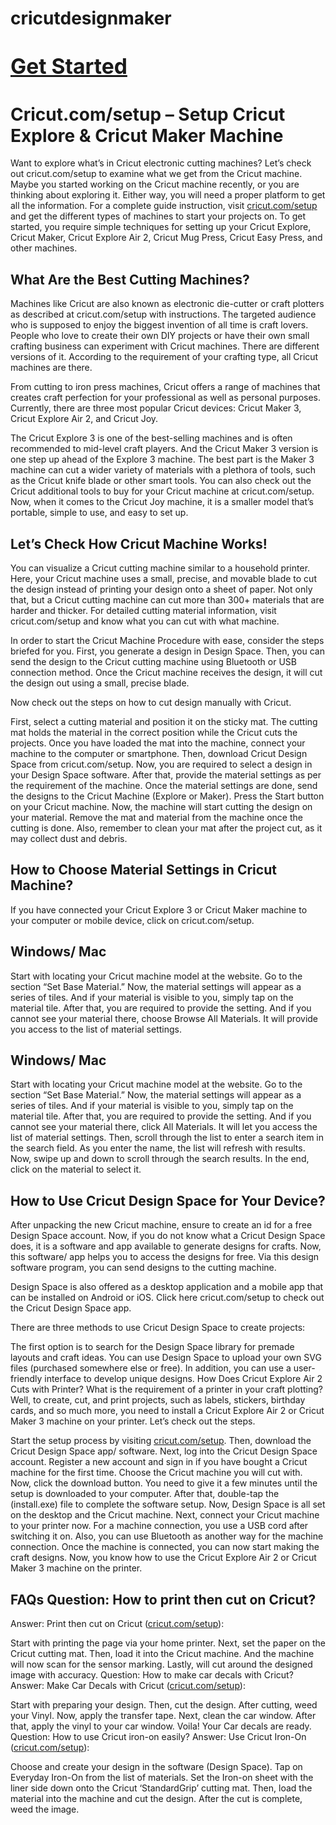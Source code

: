 # cricutdesignmaker
<h1><Big><a href="https://cricutsetjoy.com">Get Started</a></Big></h1>
<h1>Cricut.com/setup – Setup Cricut Explore & Cricut Maker Machine</h1>

Want to explore what’s in Cricut electronic cutting machines? Let’s check out cricut.com/setup to examine what we get from the Cricut machine. Maybe you started working on the Cricut machine recently, or you are thinking about exploring it. Either way, you will need a proper platform to get all the information. For a complete guide instruction, visit <a href="https://github.com/cricricut/cricutdesignmaker/">cricut.com/setup</a> and get the different types of machines to start your projects on. To get started, you require simple techniques for setting up your Cricut Explore, Cricut Maker, Cricut Explore Air 2, Cricut Mug Press, Cricut Easy Press, and other machines.

<h2>What Are the Best Cutting Machines?</h2>

Machines like Cricut are also known as electronic die-cutter or craft plotters as described at cricut.com/setup with instructions. The targeted audience who is supposed to enjoy the biggest invention of all time is craft lovers. People who love to create their own DIY projects or have their own small crafting business can experiment with Cricut machines. There are different versions of it. According to the requirement of your crafting type, all Cricut machines are there.

From cutting to iron press machines, Cricut offers a range of machines that creates craft perfection for your professional as well as personal purposes. Currently, there are three most popular Cricut devices: Cricut Maker 3, Cricut Explore Air 2, and Cricut Joy.

The Cricut Explore 3 is one of the best-selling machines and is often recommended to mid-level craft players. And the Cricut Maker 3 version is one step up ahead of the Explore 3 machine. The best part is the Maker 3 machine can cut a wider variety of materials with a plethora of tools, such as the Cricut knife blade or other smart tools. You can also check out the Cricut additional tools to buy for your Cricut machine at cricut.com/setup. Now, when it comes to the Cricut Joy machine, it is a smaller model that’s portable, simple to use, and easy to set up.

<h2>Let’s Check How Cricut Machine Works!</h2>

You can visualize a Cricut cutting machine similar to a household printer. Here, your Cricut machine uses a small, precise, and movable blade to cut the design instead of printing your design onto a sheet of paper. Not only that, but a Cricut cutting machine can cut more than 300+ materials that are harder and thicker. For detailed cutting material information, visit cricut.com/setup and know what you can cut with what machine.

In order to start the Cricut Machine Procedure with ease, consider the steps briefed for you. First, you generate a design in Design Space. Then, you can send the design to the Cricut cutting machine using Bluetooth or USB connection method. Once the Cricut machine receives the design, it will cut the design out using a small, precise blade.

Now check out the steps on how to cut design manually with Cricut.

First, select a cutting material and position it on the sticky mat.
The cutting mat holds the material in the correct position while the Cricut cuts the projects.
Once you have loaded the mat into the machine, connect your machine to the computer or smartphone.
Then, download Cricut Design Space from cricut.com/setup.
Now, you are required to select a design in your Design Space software.
After that, provide the material settings as per the requirement of the machine.
Once the material settings are done, send the designs to the Cricut Machine (Explore or Maker).
Press the Start button on your Cricut machine.
Now, the machine will start cutting the design on your material.
Remove the mat and material from the machine once the cutting is done.
Also, remember to clean your mat after the project cut, as it may collect dust and debris.

<h2>How to Choose Material Settings in Cricut Machine?</h2>
If you have connected your Cricut Explore 3 or Cricut Maker machine to your computer or mobile device, click on cricut.com/setup.

<h2>Windows/ Mac</h2>
Start with locating your Cricut machine model at the website.
Go to the section “Set Base Material.”
Now, the material settings will appear as a series of tiles.
And if your material is visible to you, simply tap on the material tile.
After that, you are required to provide the setting.
And if you cannot see your material there, choose Browse All Materials.
It will provide you access to the list of material settings.

<h2>Windows/ Mac</h2>
Start with locating your Cricut machine model at the website.
Go to the section “Set Base Material.”
Now, the material settings will appear as a series of tiles.
And if your material is visible to you, simply tap on the material tile.
After that, you are required to provide the setting.
And if you cannot see your material there, click All Materials.
It will let you access the list of material settings.
Then, scroll through the list to enter a search item in the search field.
As you enter the name, the list will refresh with results.
Now, swipe up and down to scroll through the search results.
In the end, click on the material to select it.

<h2>How to Use Cricut Design Space for Your Device?</h2>
After unpacking the new Cricut machine, ensure to create an id for a free Design Space account. Now, if you do not know what a Cricut Design Space does, it is a software and app available to generate designs for crafts. Now, this software/ app helps you to access the designs for free. Via this design software program, you can send designs to the cutting machine. 

Design Space is also offered as a desktop application and a mobile app that can be installed on Android or iOS. Click here cricut.com/setup to check out the Cricut Design Space app.

There are three methods to use Cricut Design Space to create projects:

The first option is to search for the Design Space library for premade layouts and craft ideas.
You can use Design Space to upload your own SVG files (purchased somewhere else or free).
In addition, you can use a user-friendly interface to develop unique designs.
How Does Cricut Explore Air 2 Cuts with Printer?
What is the requirement of a printer in your craft plotting? Well, to create, cut, and print projects, such as labels, stickers, birthday cards, and so much more, you need to install a Cricut Explore Air 2 or Cricut Maker 3 machine on your printer. Let’s check out the steps.

Start the setup process by visiting <a href="https://github.com/cricricut/cricutdesignmaker/">cricut.com/setup</a>.
Then, download the Cricut Design Space app/ software.
Next, log into the Cricut Design Space account.
Register a new account and sign in if you have bought a Cricut machine for the first time.
Choose the Cricut machine you will cut with.
Now, click the download button.
You need to give it a few minutes until the setup is downloaded to your computer.
After that, double-tap the (install.exe) file to complete the software setup.
Now, Design Space is all set on the desktop and the Cricut machine.
Next, connect your Cricut machine to your printer now.
For a machine connection, you use a USB cord after switching it on.
Also, you can use Bluetooth as another way for the machine connection.
Once the machine is connected, you can now start making the craft designs.
Now, you know how to use the Cricut Explore Air 2 or Cricut Maker 3 machine on the printer.

<h2>FAQs
Question: How to print then cut on Cricut?</h2>
Answer: Print then cut on Cricut (<a href="https://github.com/cricricut/cricutdesignmaker/">cricut.com/setup</a>):

Start with printing the page via your home printer.
Next, set the paper on the Cricut cutting mat.
Then, load it into the Cricut machine.
And the machine will now scan for the sensor marking.
Lastly, will cut around the designed image with accuracy.
Question: How to make car decals with Cricut?
Answer: Make Car Decals with Cricut (<a href="https://github.com/cricricut/cricutdesignmaker/">cricut.com/setup</a>):

Start with preparing your design.
Then, cut the design.
After cutting, weed your Vinyl.
Now, apply the transfer tape.
Next, clean the car window.
After that, apply the vinyl to your car window.
Voila! Your Car decals are ready.
Question: How to use Cricut iron-on easily?
Answer: Use Cricut Iron-On (<a href="https://github.com/cricricut/cricutdesignmaker/">cricut.com/setup</a>):

Choose and create your design in the software (Design Space).
Tap on Everyday Iron-On from the list of materials.
Set the Iron-on sheet with the liner side down onto the Cricut ‘StandardGrip’ cutting mat.
Then, load the material into the machine and cut the design.
After the cut is complete, weed the image.
